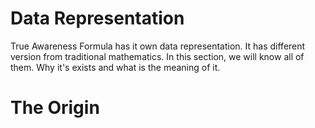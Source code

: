 # Data Representation

True Awareness Formula has it own data representation. It has different version from traditional mathematics. In this section, we will know all of them. Why it's exists and what is the meaning of it. 

# The Origin